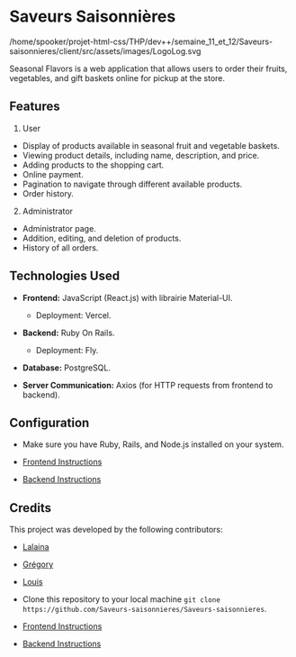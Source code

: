 # Saveurs Saisonnières

/home/spooker/projet-html-css/THP/dev++/semaine_11_et_12/Saveurs-saisonnieres/client/src/assets/images/LogoLog.svg

Seasonal Flavors is a web application that allows users to order their fruits, vegetables, and gift baskets online for pickup at the store.

## Features

1. User
* Display of products available in seasonal fruit and vegetable baskets.
* Viewing product details, including name, description, and price.
* Adding products to the shopping cart.
* Online payment.
* Pagination to navigate through different available products.
* Order history.

2. Administrator
* Administrator page.
* Addition, editing, and deletion of products.
* History of all orders.

## Technologies Used

* **Frontend:** JavaScript (React.js) with librairie Material-UI.
  * Deployment: Vercel.
* **Backend:** Ruby On Rails.
  * Deployment: Fly.

* **Database:** PostgreSQL.

* **Server Communication:** Axios (for HTTP requests from frontend to backend).


## Configuration 
* Make sure you have Ruby, Rails, and Node.js installed on your system.

* [Frontend Instructions ](https://github.com/Saveurs-saisonnieres/Saveurs-saisonnieres/blob/main/client/README.md)
* [Backend Instructions ](https://github.com/Saveurs-saisonnieres/Saveurs-saisonnieres/blob/main/serveur/README.md)
  
## Credits
This project was developed by the following contributors:

* [Lalaina](https://github.com/R4ja34)
* [Grégory](https://github.com/GregMagnat)
* [Louis](https://github.com/LouisKzy)

* Clone this repository to your local machine ```git clone https://github.com/Saveurs-saisonnieres/Saveurs-saisonnieres```.

* [Frontend Instructions ](https://github.com/Saveurs-saisonnieres/Saveurs-saisonnieres/blob/main/client/README.md)
* [Backend Instructions ](https://github.com/Saveurs-saisonnieres/Saveurs-saisonnieres/blob/main/serveur/README.md)
